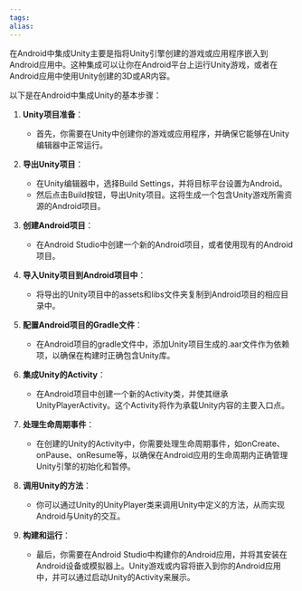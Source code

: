 ```yaml
---
tags: 
alias:
---
```


在Android中集成Unity主要是指将Unity引擎创建的游戏或应用程序嵌入到Android应用中。这种集成可以让你在Android平台上运行Unity游戏，或者在Android应用中使用Unity创建的3D或AR内容。

以下是在Android中集成Unity的基本步骤：

1. **Unity项目准备**：
    
    - 首先，你需要在Unity中创建你的游戏或应用程序，并确保它能够在Unity编辑器中正常运行。
2. **导出Unity项目**：
    
    - 在Unity编辑器中，选择Build Settings，并将目标平台设置为Android。
    - 然后点击Build按钮，导出Unity项目。这将生成一个包含Unity游戏所需资源的Android项目。
3. **创建Android项目**：
    
    - 在Android Studio中创建一个新的Android项目，或者使用现有的Android项目。
4. **导入Unity项目到Android项目中**：
    
    - 将导出的Unity项目中的assets和libs文件夹复制到Android项目的相应目录中。
5. **配置Android项目的Gradle文件**：
    
    - 在Android项目的gradle文件中，添加Unity项目生成的.aar文件作为依赖项，以确保在构建时正确包含Unity库。
6. **集成Unity的Activity**：
    
    - 在Android项目中创建一个新的Activity类，并使其继承UnityPlayerActivity。这个Activity将作为承载Unity内容的主要入口点。
7. **处理生命周期事件**：
    
    - 在创建的Unity的Activity中，你需要处理生命周期事件，如onCreate、onPause、onResume等，以确保在Android应用的生命周期内正确管理Unity引擎的初始化和暂停。
8. **调用Unity的方法**：
    
    - 你可以通过Unity的UnityPlayer类来调用Unity中定义的方法，从而实现Android与Unity的交互。
9. **构建和运行**：
    
    - 最后，你需要在Android Studio中构建你的Android应用，并将其安装在Android设备或模拟器上。Unity游戏或内容将嵌入到你的Android应用中，并可以通过启动Unity的Activity来展示。